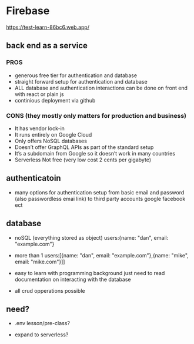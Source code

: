 # Firebase
https://test-learn-86bc6.web.app/

## back end as a service
### PROS
* generous free tier for authentication and database
* straight forward setup for authentication and database
* ALL database and authentication interactions can be done on front end with react or plain js
* continious deployment via github
### CONS (they mostly only matters for production and business)
* It has vendor lock-in
* It runs entirely on Google Cloud
* Only offers NoSQL databases
* Doesn’t offer GraphQL APIs as part of the standard setup
* It’s a subdomain from Google so it doesn’t work in many countries
* Serverless Not free (very low cost 2 cents per gigabyte)

## authenticatoin
* many options for authentication setup from basic email and password (also passwordless emai link) to third party accounts google facebook ect
## database
* noSQL (everything stored as object) users:{name: "dan", email: "example.com"}

* more than 1     users:[{name: "dan", email: "example.com"},{name: "mike", email: "mike.com"}]]
* easy to learn with programming background just need to read documentation on interacting with the database
* all crud opperations possible



## need?
* .env lesson/pre-class?

* expand to serverless?

